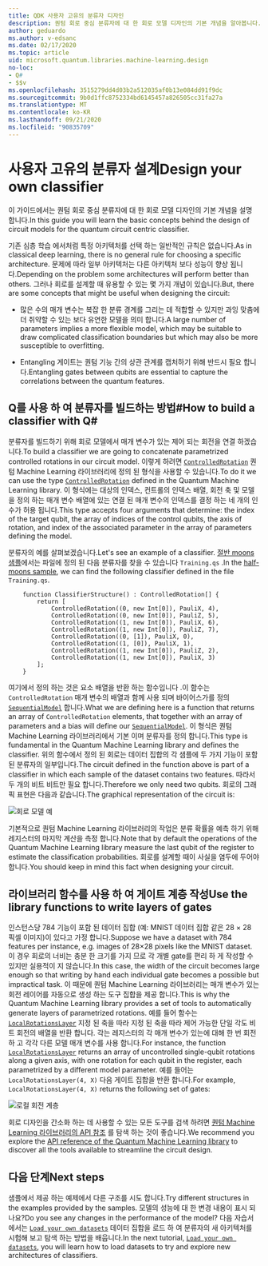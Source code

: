 ```yaml
---
title: QDK 사용자 고유의 분류자 디자인
description: 퀀텀 회로 중심 분류자에 대 한 회로 모델 디자인의 기본 개념을 알아봅니다.
author: geduardo
ms.author: v-edsanc
ms.date: 02/17/2020
ms.topic: article
uid: microsoft.quantum.libraries.machine-learning.design
no-loc:
- Q#
- $$v
ms.openlocfilehash: 3515279dd4d03b2a512035af0b13e084dd91f9dc
ms.sourcegitcommit: 9b0d1ffc8752334bd6145457a826505cc31fa27a
ms.translationtype: MT
ms.contentlocale: ko-KR
ms.lasthandoff: 09/21/2020
ms.locfileid: "90835709"
---
```

# <a name="design-your-own-classifier"></a><span data-ttu-id="25a34-103">사용자 고유의 분류자 설계</span><span class="sxs-lookup"><span data-stu-id="25a34-103">Design your own classifier</span></span>

<span data-ttu-id="25a34-104">이 가이드에서는 퀀텀 회로 중심 분류자에 대 한 회로 모델 디자인의 기본 개념을 설명 합니다.</span><span class="sxs-lookup"><span data-stu-id="25a34-104">In this guide you will learn the basic concepts behind the design of circuit models for the quantum circuit centric classifier.</span></span>

<span data-ttu-id="25a34-105">기존 심층 학습 에서처럼 특정 아키텍처를 선택 하는 일반적인 규칙은 없습니다.</span><span class="sxs-lookup"><span data-stu-id="25a34-105">As in classical deep learning, there is no general rule for choosing a specific architecture.</span></span> <span data-ttu-id="25a34-106">문제에 따라 일부 아키텍처는 다른 아키텍처 보다 성능이 향상 됩니다.</span><span class="sxs-lookup"><span data-stu-id="25a34-106">Depending on the problem some architectures will perform better than others.</span></span> <span data-ttu-id="25a34-107">그러나 회로를 설계할 때 유용할 수 있는 몇 가지 개념이 있습니다.</span><span class="sxs-lookup"><span data-stu-id="25a34-107">But, there are some concepts that might be useful when designing the circuit:</span></span>

- <span data-ttu-id="25a34-108">많은 수의 매개 변수는 복잡 한 분류 경계를 그리는 데 적합할 수 있지만 과잉 맞춤에 더 취약할 수 있는 보다 유연한 모델을 의미 합니다.</span><span class="sxs-lookup"><span data-stu-id="25a34-108">A large number of parameters implies a more flexible model, which may be suitable to draw complicated classification boundaries but which may also be more susceptible to overfitting.</span></span>

- <span data-ttu-id="25a34-109">Entangling 게이트는 퀀텀 기능 간의 상관 관계를 캡처하기 위해 반드시 필요 합니다.</span><span class="sxs-lookup"><span data-stu-id="25a34-109">Entangling gates between qubits are essential to capture the correlations between the quantum features.</span></span>

## <a name="how-to-build-a-classifier-with-q"></a><span data-ttu-id="25a34-110">Q를 사용 하 여 분류자를 빌드하는 방법\#</span><span class="sxs-lookup"><span data-stu-id="25a34-110">How to build a classifier with Q\#</span></span>

<span data-ttu-id="25a34-111">분류자를 빌드하기 위해 회로 모델에서 매개 변수가 있는 제어 되는 회전을 연결 하겠습니다.</span><span class="sxs-lookup"><span data-stu-id="25a34-111">To build a classifier we are going to concatenate parametrized controlled rotations in our circuit model.</span></span> <span data-ttu-id="25a34-112">이렇게 하려면 [`ControlledRotation`](xref:microsoft.quantum.machinelearning.controlledrotation) 퀀텀 Machine Learning 라이브러리에 정의 된 형식을 사용할 수 있습니다.</span><span class="sxs-lookup"><span data-stu-id="25a34-112">To do it we can use the type [`ControlledRotation`](xref:microsoft.quantum.machinelearning.controlledrotation) defined in the Quantum Machine Learning library.</span></span> <span data-ttu-id="25a34-113">이 형식에는 대상의 인덱스, 컨트롤의 인덱스 배열, 회전 축 및 모델을 정의 하는 매개 변수 배열에 있는 연결 된 매개 변수의 인덱스를 결정 하는 네 개의 인수가 허용 됩니다.</span><span class="sxs-lookup"><span data-stu-id="25a34-113">This type accepts four arguments that determine: the index of the target qubit, the array of indices of the control qubits, the axis of rotation, and index of the associated parameter in the array of parameters defining the model.</span></span>

<span data-ttu-id="25a34-114">분류자의 예를 살펴보겠습니다.</span><span class="sxs-lookup"><span data-stu-id="25a34-114">Let's see an example of a classifier.</span></span> <span data-ttu-id="25a34-115">[절반 moons 샘플](https://github.com/microsoft/Quantum/tree/main/samples/machine-learning/half-moons)에서는 파일에 정의 된 다음 분류자를 찾을 수 있습니다 `Training.qs` .</span><span class="sxs-lookup"><span data-stu-id="25a34-115">In the [half-moons sample](https://github.com/microsoft/Quantum/tree/main/samples/machine-learning/half-moons), we can find the following classifier defined in the file `Training.qs`.</span></span>

```qsharp
    function ClassifierStructure() : ControlledRotation[] {
        return [
            ControlledRotation((0, new Int[0]), PauliX, 4),
            ControlledRotation((0, new Int[0]), PauliZ, 5),
            ControlledRotation((1, new Int[0]), PauliX, 6),
            ControlledRotation((1, new Int[0]), PauliZ, 7),
            ControlledRotation((0, [1]), PauliX, 0),
            ControlledRotation((1, [0]), PauliX, 1),
            ControlledRotation((1, new Int[0]), PauliZ, 2),
            ControlledRotation((1, new Int[0]), PauliX, 3)
        ];
    }
 ```

<span data-ttu-id="25a34-116">여기에서 정의 하는 것은 요소 배열을 반환 하는 함수입니다 .이 함수는 `ControlledRotation` 매개 변수의 배열과 함께 사용 되며 바이어스가를 정의 [`SequentialModel`](xref:microsoft.quantum.machinelearning.sequentialmodel) 합니다.</span><span class="sxs-lookup"><span data-stu-id="25a34-116">What we are defining here is a function that returns an array of `ControlledRotation` elements, that together with an array of parameters and a bias will define our [`SequentialModel`](xref:microsoft.quantum.machinelearning.sequentialmodel).</span></span> <span data-ttu-id="25a34-117">이 형식은 퀀텀 Machine Learning 라이브러리에서 기본 이며 분류자를 정의 합니다.</span><span class="sxs-lookup"><span data-stu-id="25a34-117">This type is fundamental in the Quantum Machine Learning library and defines the classifier.</span></span> <span data-ttu-id="25a34-118">위의 함수에서 정의 된 회로는 데이터 집합의 각 샘플에 두 가지 기능이 포함 된 분류자의 일부입니다.</span><span class="sxs-lookup"><span data-stu-id="25a34-118">The circuit defined in the function above is part of a classifier in which each sample of the dataset contains two features.</span></span> <span data-ttu-id="25a34-119">따라서 두 개의 비트 비트만 필요 합니다.</span><span class="sxs-lookup"><span data-stu-id="25a34-119">Therefore we only need two qubits.</span></span> <span data-ttu-id="25a34-120">회로의 그래픽 표현은 다음과 같습니다.</span><span class="sxs-lookup"><span data-stu-id="25a34-120">The graphical representation of the circuit is:</span></span>

 ![회로 모델 예](~/media/circuit_model_1.PNG)

<span data-ttu-id="25a34-122">기본적으로 퀀텀 Machine Learning 라이브러리의 작업은 분류 확률을 예측 하기 위해 레지스터의 마지막 계산을 측정 합니다.</span><span class="sxs-lookup"><span data-stu-id="25a34-122">Note that by default the operations of the Quantum Machine Learning library measure the last qubit of the register to estimate the classification probabilities.</span></span> <span data-ttu-id="25a34-123">회로를 설계할 때이 사실을 염두에 두어야 합니다.</span><span class="sxs-lookup"><span data-stu-id="25a34-123">You should keep in mind this fact when designing your circuit.</span></span>

## <a name="use-the-library-functions-to-write-layers-of-gates"></a><span data-ttu-id="25a34-124">라이브러리 함수를 사용 하 여 게이트 계층 작성</span><span class="sxs-lookup"><span data-stu-id="25a34-124">Use the library functions to write layers of gates</span></span>

<span data-ttu-id="25a34-125">인스턴스당 784 기능이 포함 된 데이터 집합 (예: MNIST 데이터 집합 같은 28 × 28 픽셀 이미지)이 있다고 가정 합니다.</span><span class="sxs-lookup"><span data-stu-id="25a34-125">Suppose we have a dataset with 784 features per instance, e.g. images of 28×28 pixels like the MNIST dataset.</span></span> <span data-ttu-id="25a34-126">이 경우 회로의 너비는 충분 한 크기를 가지 므로 각 개별 gate를 편리 하 게 작성할 수 있지만 실용적이 지 않습니다.</span><span class="sxs-lookup"><span data-stu-id="25a34-126">In this case, the width of the circuit becomes large enough so that writing by hand each individual gate becomes a possible but impractical task.</span></span> <span data-ttu-id="25a34-127">이 때문에 퀀텀 Machine Learning 라이브러리는 매개 변수가 있는 회전 레이어를 자동으로 생성 하는 도구 집합을 제공 합니다.</span><span class="sxs-lookup"><span data-stu-id="25a34-127">This is why the Quantum Machine Learning library provides a set of tools to automatically generate layers of parametrized rotations.</span></span> <span data-ttu-id="25a34-128">예를 들어 함수는 [`LocalRotationsLayer`](xref:microsoft.quantum.machinelearning.localrotationslayer) 지정 된 축을 따라 지정 된 축을 따라 제어 가능한 단일 각도 비트 회전의 배열을 반환 합니다. 각는 레지스터의 각 매개 변수가 있는에 대해 한 번 회전 하 고 각각 다른 모델 매개 변수를 사용 합니다.</span><span class="sxs-lookup"><span data-stu-id="25a34-128">For instance, the function [`LocalRotationsLayer`](xref:microsoft.quantum.machinelearning.localrotationslayer) returns an array of uncontrolled single-qubit rotations along a given axis, with one rotation for each qubit in the register, each parametrized by a different model parameter.</span></span> <span data-ttu-id="25a34-129">예를 들어는 `LocalRotationsLayer(4, X)` 다음 게이트 집합을 반환 합니다.</span><span class="sxs-lookup"><span data-stu-id="25a34-129">For example, `LocalRotationsLayer(4, X)` returns the following set of gates:</span></span>

 ![로컬 회전 계층](~/media/local_rotations_layer.PNG)

<span data-ttu-id="25a34-131">회로 디자인을 간소화 하는 데 사용할 수 있는 모든 도구를 검색 하려면 [퀀텀 Machine Learning 라이브러리의 API 참조](xref:microsoft.quantum.machinelearning) 를 탐색 하는 것이 좋습니다.</span><span class="sxs-lookup"><span data-stu-id="25a34-131">We recommend you explore the [API reference of the Quantum Machine Learning library](xref:microsoft.quantum.machinelearning) to discover all the tools available to streamline the circuit design.</span></span>

## <a name="next-steps"></a><span data-ttu-id="25a34-132">다음 단계</span><span class="sxs-lookup"><span data-stu-id="25a34-132">Next steps</span></span>

 <span data-ttu-id="25a34-133">샘플에서 제공 하는 예제에서 다른 구조를 시도 합니다.</span><span class="sxs-lookup"><span data-stu-id="25a34-133">Try different structures in the examples provided by the samples.</span></span> <span data-ttu-id="25a34-134">모델의 성능에 대 한 변경 내용이 표시 되나요?</span><span class="sxs-lookup"><span data-stu-id="25a34-134">Do you see any changes in the performance of the model?</span></span> <span data-ttu-id="25a34-135">다음 자습서에서는 [`Load your own datasets`](xref:microsoft.quantum.libraries.machine-learning.load) 데이터 집합을 로드 하 여 분류자의 새 아키텍처를 시험해 보고 탐색 하는 방법을 배웁니다.</span><span class="sxs-lookup"><span data-stu-id="25a34-135">In the next tutorial, [`Load your own datasets`](xref:microsoft.quantum.libraries.machine-learning.load), you will learn how to load datasets to try and explore new architectures of classifiers.</span></span>
